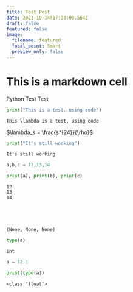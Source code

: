 ```yaml
---
title: Test Post
date: 2021-10-14T17:38:03.564Z
draft: false
featured: false
image:
  filename: featured
  focal_point: Smart
  preview_only: false
---
```

# This is a markdown cell

Python Test Test


```python
print("This is a test, using code")
```

    This \lambda is a test, using code
    

$\lambda_s = \frac{s^{24}}{\rho}$


```python
print("It's still working")
```

    It's still working
    


```python
a,b,c = 12,13,14
```


```python
print(a), print(b), print(c)
```

    12
    13
    14
    




    (None, None, None)




```python
type(a)
```




    int




```python
a = 12.1
```


```python
print(type(a))
```

    <class 'float'>
    


```python

```
